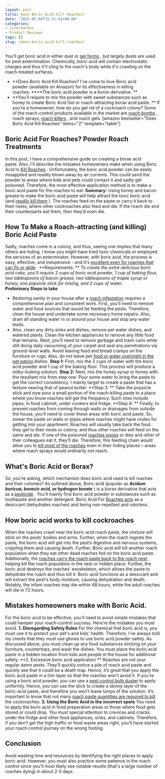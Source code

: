 ```yaml
---
layout: post
title: Does Boric Acid Kill Roaches?
date: '2025-05-04T15:31:43+00:00'
categories:
- Cockroaches
- Product Reviews
tags: []
slug: /does-boric-acid-kill-roaches/
---
```


You'll get boric acid in either dust or
[gel forms](https://pestpolicy.com/best-roach-bait/)
, but largely dusts are used for pest extermination. Chemically, boric acid will contain electrostatic charges and thus it'll cling to the roach's body while it's crawling on the roach-treated surfaces.
- **Does Boric Acid Kill Roaches? I've come to love Boric acid powder (available on Amazon) for its effectiveness in killing roaches. ****The boric acid powder is a boron derivative. **
- **You'll require to mix the powder with sweet substances such as honey to create Boric Acid Gel or roach-attracting borax acid paste. **
If you’re a homeowner, how do you get rid of a cockroach colony? Some of the roach-control products available in the market are
[roach bombs](https://pestpolicy.com/best-fogger-for-roaches/)
, roach sprays,
[roach killers](https://pestpolicy.com/best-roach-killer-for-apartments/)
, and roach gels.
[amazon bestseller="Does Boric Acid Kill Roaches" items="2" template="table"]
## Boric Acid For Roaches? Powder Roach Treatments
In this post, I have a comprehensive guide on creating a borax acid paste. Also, I'll describe the mistakes homeowners make when using Boric Acid to
[Kill Roaches](https://pestpolicy.com/combat-max-12-month-roach-killing-bait-review/)
.
Unfortunately, the boric acid powder can be easily misapplied and readily blown away by air currents. This could send the powder to areas where kids and pets could contact it and sadly get poisoned. Therefore, the most effective application method is to make a boric acid paste for the roaches to eat.
**Summary:**
Using honey and bacon grease to make the boric acid paste will help attract the toxic boric acid (and
[readily kill them](http://npic.orst.edu/factsheets/boricgen.html)
). The roaches feed on the paste or carry it back to their nests, where other cockroaches also feed and die. If the roach die and their counterparts eat them, then they’d even die.
## How To Make a Roach-attracting (and killing) Boric Acid Paste
Sadly, roaches come in a colony, and thus, seeing one implies that many others are hiding. I know you might have tried toxic chemicals or employed the services of an exterminator. However, with boric acid, the process is easy, effective, and inexpensive - and it's
[excellent even for roaches that can fly or glide](https://pestpolicy.com/can-cockroaches-fly/)
.
**Requirements: **
*To create the extra-delicious boric acid cake, you’ll require 2 cups of boric acid powder, 1 cup of baking flour, two tablespoons of bacon grease, two tablespoons of maple syrup or honey, one popsicle stick for mixing, and 2 cups of water.*
**Preliminary Steps to take**
- Restoring sanity in your house after a
[roach infestation](https://pestpolicy.com/what-do-roaches-smell-like/)
requires a comprehensive plan and consistent work. First, you’ll need to remove water and food sources that would be feeding the pests.
Therefore, clean the house and undertake some necessary home repairs. Also, drain all standing water in or around your house and stop any water leads.
- Also, clean any dirty sinks and dishes, remove pet water dishes, and watered plants. Clean the kitchen appliances to remove any little food that remains.
Next, you’ll need to remove garbage and trash cans while still doing daily vacuuming of your carpet and seal any penetrations via ground-level walls. Avoid leaving food and bread cramps on the furniture or rugs. Also, do not leave pet
[food or water overnight in the pet eating](https://pestpolicy.com/what-do-flea-larvae-eat/)
dishes.
**Step 1:**
First, mix the 2 cups of water with the boric acid powder and 1 cup of the baking floor. This process will produce a milky-looking solution.
**Step 2:**
Next, mix the honey syrup or honey with the resultant mix from step one. Pour some water to bring the paste to get the correct consistency. I mainly target to create a paste that has a texture nearing that of peanut butter.
**Step 3: **
Take the popsicle stick and now pour a small portion of the roach-killing paste to a place where you know roaches will get the frequency. Such sites include pipes, in food cabinet, under cookers and fridge.
**Step 4: **
Finally, to prevent roaches from coming through walls or drainages from outside the house, you’ll need to cover these areas with boric acid paste. So, smear the paste on walls or pipes where roaches might have routes for getting into your apartment.
Roaches will usually take back the food they get to their nests or colony, and thus other roaches will feed on the same and die. If one of the poisoned
[roaches poops](https://pestpolicy.com/what-does-roach-poop-look-like/)
or dies and other of their colleagues eat it, they’ll die. Therefore, this feeding chain would allow you to
[kill most of the roaches](https://pestpolicy.com/how-to-get-rid-of-cockroaches/)
even in their hiding places – areas where roach sprays would ordinarily not reach.
## What's Boric Acid or Borax?
So, you’re asking, which mechanism does boric acid used to kill roaches and their colonies? As outlined above, Boric acid (popular as
***Acidum boricua, boracic acid, or hydrogen borate***
) is a borax derivative that acts as a
[pesticide](http://npic.orst.edu/ingred/products.html)
.
You’ll mainly find boric acid powder in substances such as toothpaste and another detergent. Boric Acid For
[Roaches acts](https://pestpolicy.com/what-do-baby-roaches-look-like//)
as a desiccant (dehydrates roaches) and being non-repellant and odorless.
## How boric acid works to kill cockroaches
When the roaches crawl near the boric acid roach paste, the mixture will stick on the pests’ bodies and arms. Further, when the roach ingests the paste, the boric acid will get into the pest’s digestive and nervous systems, crippling them and causing death.
Further, Boric acid will kill another roach population when they eat other dead roaches fed on the boric acid paste. Additionally, the
[roaches carry the roach paste back to the roach nest](https://pestpolicy.com/how-to-find-a-roach-nest/)
, helping kill the roach population in the nest or hidden place.
Further, the boric acid destroys the roaches’ exoskeleton, which allows the paste to dehydrate the roach and thus kill it.
Boric acid functions as a desiccant and will extract the pest's body moisture, causing dehydration and death. Notably, the infant roaches may die within 48 hours, while the adult roaches will die in 72 hours.
## Mistakes homeowners make with Boric Acid.
For the boric acid to be effective, you’ll need to avoid simple mistakes that could hamper your roach-control success. Here’re the mistakes you must avoid.
**1. Disregarding Safety Rules**
For the chemical that boric acid is, you must use it to protect your pet's and kids' health. Therefore, I’ve always told my clients that they must use gloves to use boric acid powder safely.
As discussed above, you must clean up any food substances sticking on your furniture, countertops, and wash the dishes. You must place the boric acid paste in a hidden location from kids and people in the house for additional safety.
**2. Excessive boric acid application **
Roaches are not your regular damn pests. They’ll quickly notice a pile of roach acid paste and quickly see that it could be a death trap. Hence, it’s great that you apply the boric acid paste in a thin layer so that the roaches won’t avoid it.
If you're using a boric acid powder, you can use a
[pest control bulb duster](https://www.amazon.com/Easy-Use-Pest-Control-Duster/dp/B014V9RIFK/ref=as_li_ss_tl?ie=UTF8&qid=1486039585&sr=8-3&keywords=bulb+duster&linkCode=ll1&tag=p-policy-20&linkId=e33adca45f459c8415975b8ec6bdd049)
to apply uniformly.
Hence, you can use the stick to create a skinny layer of the boric-acid paste, and therefore you won’t leave lumps of the solution. It’s important to know that not many
[roach paste quantities are required to kill](https://pestpolicy.com/combat-max-12-month-roach-killing-bait-review/)
the cockroaches.
**3. Using the Boric Acid in the incorrect spots**
You need to apply the boric acid in food preparation areas or those where food gets stored or could drop. You must special attention to crevices and cracks under the fridge and other food appliances, sinks, and cabinets.
Therefore, if you don’t get the high traffic or food waste areas right, you’ll have started your roach control journey on the wrong footing.
## Conclusion
Avoid wasting time and resources by identifying the right places to apply boric acid. However, you must also practice some patience in the roach control since you'll most likely see notable results (that's a large number of roaches dying) in about 2-5 days.
